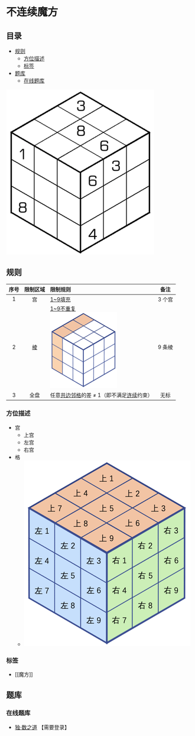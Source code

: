 # 不连续魔方
<!-- START doctoc generated TOC please keep comment here to allow auto update -->
<!-- DON'T EDIT THIS SECTION, INSTEAD RE-RUN doctoc TO UPDATE -->
## 目录

- [规则](#%E8%A7%84%E5%88%99)
  - [方位描述](#%E6%96%B9%E4%BD%8D%E6%8F%8F%E8%BF%B0)
  - [标签](#%E6%A0%87%E7%AD%BE)
- [题库](#%E9%A2%98%E5%BA%93)
  - [在线题库](#%E5%9C%A8%E7%BA%BF%E9%A2%98%E5%BA%93)

<!-- END doctoc generated TOC please keep comment here to allow auto update -->

![题](../../images/sudoku/不连续魔方.png)

## 规则

| 序号  | 限制区域 | 限制规则                                               |  备注  |
|:---:|:----:|:---------------------------------------------------|:----:|
|  1  |  宫   | [1~9填充]                                            | 3 个宫 |
|  2  | [棱]  | [1~9不重复] <br/>![题](../../images/position/魔方/棱.png) | 9 条棱 |
|  3  |  全盘  | 任意[共边邻格]的差 ≠ 1（即不满足[连续]约束）                         |  无标  |

### 方位描述

- 宫
  - 上宫
  - 左宫
  - 右宫
- 格
  - ![题](../../images/position/魔方/格.png)

### 标签

- [[魔方]]

## 题库

### 在线题库

- [独·数之道](http://www.sudokufans.org.cn/lx/game.index.php?type=ncmf) 【需要登录】

[1~9填充]: ../../rules.md#1to9填充

[棱]: ../../rules.md#棱

[1~9不重复]: ../../rules.md#1to9不重复

[连续]: ../../rules.md#连续

[共边邻格]: ../../rules.md#共边邻格
